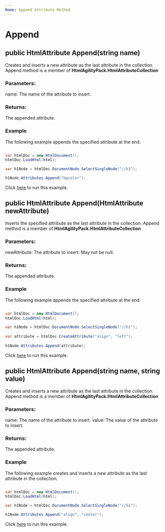 ```yaml
---
Name: Append Attribute Method
---
```


# Append

## public HtmlAttribute Append(string name)

Creates and inserts a new attribute as the last attribute in the collection. Append method is a member of **HtmlAgilityPack.HtmlAttributeCollection**

### Parameters:

name: The name of the attribute to insert.

### Returns:

The appended attribute.

### Example

The following example appends the specified attribute at the end.

```csharp

var htmlDoc = new HtmlDocument();
htmlDoc.LoadHtml(html);

var h1Node = htmlDoc.DocumentNode.SelectSingleNode("//h1");

h1Node.Attributes.Append("bgcolor");

```

Click [here](https://dotnetfiddle.net/dHQrso) to run this example.

## public HtmlAttribute Append(HtmlAttribute newAttribute)

Inserts the specified attribute as the last attribute in the collection. Append method is a member of **HtmlAgilityPack.HtmlAttributeCollection**

### Parameters:

newAttribute: The attribute to insert. May not be null.

### Returns:

The appended attribute.

### Example

The following example appends the specified attribute at the end.

```csharp

var htmlDoc = new HtmlDocument();
htmlDoc.LoadHtml(html);

var h1Node = htmlDoc.DocumentNode.SelectSingleNode("//h1");
		
var attribute = htmlDoc.CreateAttribute("align", "left");
		
h1Node.Attributes.Append(attribute);

```

Click [here](https://dotnetfiddle.net/1DHAC3) to run this example.

## public HtmlAttribute Append(string name, string value)

Creates and inserts a new attribute as the last attribute in the collection. Append method is a member of **HtmlAgilityPack.HtmlAttributeCollection**

### Parameters:

name: The name of the attribute to insert.
value: The value of the attribute to insert.

### Returns:

The appended attribute.

### Example

The following example creates and inserts a new attribute as the last attribute in the collection.

```csharp

var htmlDoc = new HtmlDocument();
htmlDoc.LoadHtml(html);

var h1Node = htmlDoc.DocumentNode.SelectSingleNode("//h1");

h1Node.Attributes.Append("align", "center");

```

Click [here](https://dotnetfiddle.net/TGpHhN) to run this example.
